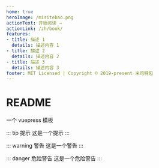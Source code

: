 ```yaml
---
home: true
heroImage: /misitebao.png
actionText: 开始阅读 →
actionLink: /zh/book/
features:
- title: 描述 1
  details: 描述内容 1
- title: 描述 2
  details: 描述内容 2
- title: 描述 3
  details: 描述内容 3
footer: MIT Licensed | Copyright © 2019-present 米司特包
---
```

# README
一个 vuepress 模板

::: tip 提示
这是一个提示
:::

::: warning 警告
这是一个警告
:::

::: danger 危险警告
这是一个危险警告
:::